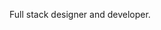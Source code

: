 Full stack designer and developer.




<!---
shaminmin/shaminmin is a ✨ special ✨ repository because its `README.md` (this file) appears on your GitHub profile.
You can click the Preview link to take a look at your changes.
--->
